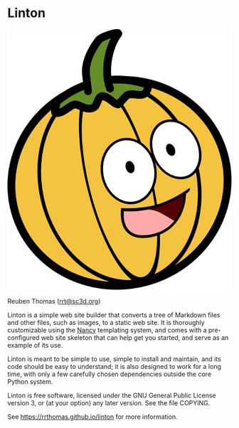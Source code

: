# Linton

![logo](logo/linton.svg)

Reuben Thomas (rrt@sc3d.org)

Linton is a simple web site builder that converts a tree of Markdown files
and other files, such as images, to a static web site. It is thoroughly
customizable using the [Nancy](https://github.com/rrthomas/nancy) templating
system, and comes with a pre-configured web site skeleton that can help get
you started, and serve as an example of its use.

Linton is meant to be simple to use, simple to install and maintain, and its
code should be easy to understand; it is also designed to work for a long
time, with only a few carefully chosen dependencies outside the core Python
system.

Linton is free software, licensed under the GNU General Public License
version 3, or (at your option) any later version. See the file COPYING.

See https://rrthomas.github.io/linton for more information.
